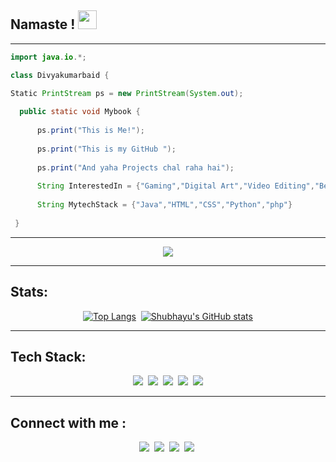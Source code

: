 ## Namaste ! <img src="https://raw.githubusercontent.com/MartinHeinz/MartinHeinz/master/wave.gif" width="30px">

---


```java
import java.io.*;

class Divyakumarbaid {

Static PrintStream ps = new PrintStream(System.out);
 
  public static void Mybook {
      
      ps.print("This is Me!");
      
      ps.print("This is my GitHub ");
      
      ps.print("And yaha Projects chal raha hai");
      
      String InterestedIn = {"Gaming","Digital Art","Video Editing","BeingYoutuber","Coding"}
      
      String MytechStack = {"Java","HTML","CSS","Python","php"}
      
 }
```
---

<div align=center>
<img src="https://media2.giphy.com/media/BemKqR9RDK4V2/giphy.gif">
</div>

---
## Stats:

<div align=center>

[![Top Langs](https://github-readme-stats.vercel.app/api/top-langs/?username=DivyaKumarBaid&theme=radical&layout=compact&show_icons=true)](https://github.com/DivyaKumarBaid)&nbsp;
[![Shubhayu's GitHub stats](https://github-readme-stats.vercel.app/api?username=DivyaKumarBaid&show_icons=true&theme=radical)](https://github.com/DivyaKumarBaid)

</div>

---
## Tech Stack:
<div align=center>
<img src="https://img.icons8.com/nolan/64/java-coffee-cup-logo.png"/>&nbsp;
<img src="https://img.icons8.com/color/48/000000/html-5--v1.png"/>&nbsp;
<img src="https://img.icons8.com/color/48/000000/css3.png"/>&nbsp;
<img src="https://img.icons8.com/dusk/64/000000/python.png"/>&nbsp;
<img src="https://img.icons8.com/dusk/64/000000/php-logo.png"/>
</div>
 
 ---
 ## Connect with me :
 <div align=center>
 <a href=""><img src="https://img.icons8.com/cute-clipart/64/000000/instagram-new.png"/></a>&nbsp;
 <a href=""><img src="https://img.icons8.com/cute-clipart/64/000000/linkedin.png"/></a>&nbsp;
 <a href=""><img src="https://img.icons8.com/cute-clipart/64/000000/facebook-new.png"/></a>&nbsp;
 <a href=""><img src="https://img.icons8.com/cute-clipart/64/000000/twitter.png"/></a>&nbsp;
 </div>
<!--
**DivyaKumarBaid/DivyaKumarBaid** is a ✨ _special_ ✨ repository because its `README.md` (this file) appears on your GitHub profile.

Here are some ideas to get you started:

- 🔭 I’m currently working on ...
- 🌱 I’m currently learning ...
- 👯 I’m looking to collaborate on ...
- 🤔 I’m looking for help with ...
- 💬 Ask me about ...
- 📫 How to reach me: ...
- 😄 Pronouns: ...
- ⚡ Fun fact: ...
-->
